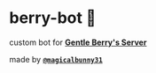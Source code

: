 # berry-bot 🍓

custom bot for **[Gentle Berry's Server](https://discord.gg/2Cge3Z7 "https://discord.gg/2Cge3Z7 🔗
join the server on discord 🐾")**

made by **[`@magicalbunny31`](https://github.com/magicalbunny31 "https://github.com/magicalbunny31 🔗
magicalbunny31's github profile 🐾")**
